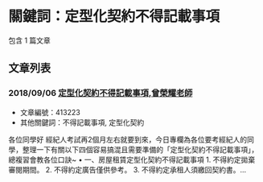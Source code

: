 # 關鍵詞：定型化契約不得記載事項

包含 1 篇文章

## 文章列表

### 2018/09/06 [定型化契約不得記載事項,曾榮耀老師](../../articles/413223_%E5%AE%9A%E5%9E%8B%E5%8C%96%E5%A5%91%E7%B4%84%E4%B8%8D%E5%BE%97%E8%A8%98%E8%BC%89%E4%BA%8B%E9%A0%85%2C%E6%9B%BE%E6%A6%AE%E8%80%80%E8%80%81%E5%B8%AB.md)
- 文章編號：413223
- 其他關鍵詞：不得記載事項, 定型化契約

各位同學好 經紀人考試再2個月左右就要到來，今日專欄為各位要考經紀人的同學，整理一下有關以下四個容易搞混且需要準備的「定型化契約不得記載事項」，總複習會教各位口訣~ • 一、房屋租賃定型化契約不得記載事項 1. 不得約定拋棄審閱期間。 2. 不得約定廣告僅供參考。 3. 不得約定承租人須繳回契約書。...
